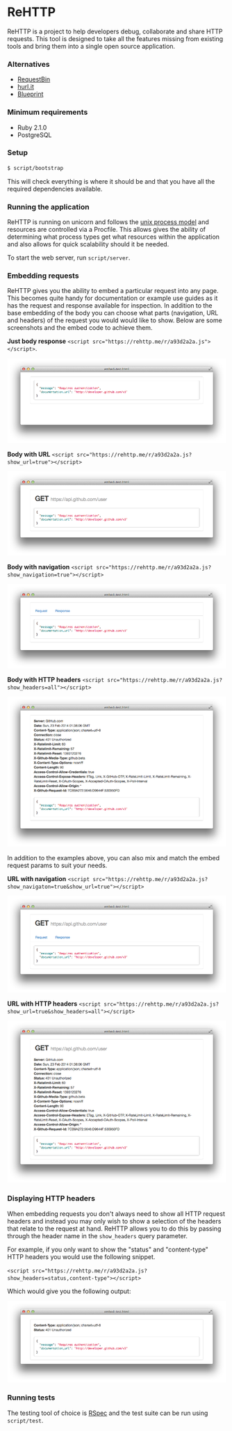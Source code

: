 # ReHTTP

ReHTTP is a project to help developers debug, collaborate and share HTTP
requests. This tool is designed to take all the features missing from existing
tools and bring them into a single open source application.

### Alternatives

- [RequestBin](http://requestb.in/)
- [hurl.it](http://hurl.it)
- [Blueprint](http://apiblueprint.org/)

### Minimum requirements

- Ruby 2.1.0
- PostgreSQL

### Setup

```bash
$ script/bootstrap
```

This will check everything is where it should be and that you have all the
required dependencies available.

### Running the application

ReHTTP is running on unicorn and follows the
[unix process model](https://devcenter.heroku.com/articles/process-model) and
resources are controlled via a Procfile. This allows gives the ability of
determining what process types get what resources within the application and
also allows for quick scalability should it be needed.

To start the web server, run `script/server`.

### Embedding requests

ReHTTP gives you the ability to embed a particular request into any page. This
becomes quite handy for documentation or example use guides as it has the
request and response available for inspection. In addition to the base
embedding of the body you can choose what parts (navigation, URL and headers) of
the request you would would like to show. Below are some screenshots and the
embed code to achieve them.

**Just body response** `<script src="https://rehttp.me/r/a93d2a2a.js"></script>`.

![no-embed-options](screenshots/embed-no-options.png)

**Body with URL** `<script src="https://rehttp.me/r/a93d2a2a.js?show_url=true"></script>`

![no-embed-options](screenshots/embed-show-url.png)

**Body with navigation** `<script src="https://rehttp.me/r/a93d2a2a.js?show_navigation=true"></script>`

![no-embed-options](screenshots/embed-show-navigation.png)

**Body with HTTP headers** `<script src="https://rehttp.me/r/a93d2a2a.js?show_headers=all"></script>`

![no-embed-options](screenshots/embed-show-headers.png)

In addition to the examples above, you can also mix and match the embed request
params to suit your needs.

**URL with navigation** `<script src="https://rehttp.me/r/a93d2a2a.js?show_navigaton=true&show_url=true"></script>`

![no-embed-options](screenshots/embed-mix-1.png)

**URL with HTTP headers** `<script src="https://rehttp.me/r/a93d2a2a.js?show_url=true&show_headers=all"></script>`

![no-embed-options](screenshots/embed-mix-2.png)

### Displaying HTTP headers

When embedding requests you don't always need to show all HTTP request headers
and instead you may only wish to show a selection of the headers that relate to
the request at hand. ReHTTP allows you to do this by passing through the header
name in the `show_headers` query parameter.

For example, if you only want to show the "status" and "content-type" HTTP
headers you would use the following snippet.

`<script src="https://rehttp.me/r/a93d2a2a.js?show_headers=status,content-type"></script>`

Which would give you the following output:

![embed-selective-headers](screenshots/embed-selective-header.png)

### Running tests

The testing tool of choice is [RSpec](http://rspec.info/) and the test suite can
be run using `script/test`.
